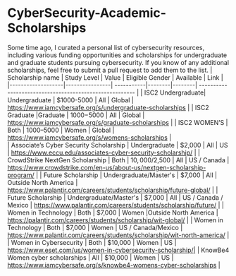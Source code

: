 # CyberSecurity-Academic-Scholarships
 Some time ago, I curated a personal list of cybersecurity resources, including various funding opportunities and scholarships for undergraduate and graduate students pursuing cybersecurity. If you know of any additional scholarships, feel free to submit a pull request to add them to the list.
 | Scholarship name  | Study Level    | Value      | Eligible Gender | Available | Link                                                   | 
 |-------------------|----------------| -----------|--------|--------| -------------------------------------------------------   |
 | ISC2 Undergraduate| Undergraduate  | $1000-5000 |  All   | Global |  https://www.iamcybersafe.org/s/undergraduate-scholarships |
 | ISC2 Graduate   |Graduate | $1000-$5000 | All | Global | https://www.iamcybersafe.org/s/graduate-scholarships |
 | ISC2 WOMEN’S | Both | $1000–$5000 | Women | Global | https://www.iamcybersafe.org/s/womens-scholarships |  
 | Associate’s Cyber Security Scholarship | Undergraduate | $2,000 | All | US   | https://www.eccu.edu/associates-cyber-security-scholarship/ |
 | CrowdStrike NextGen Scholarship | Both |  $10,000/$2,500  | All | US / Canada | https://www.crowdstrike.com/en-us/about-us/nextgen-scholarship-program/ |
 | Future Scholarship | Undergraduate/Master's | $7,000 | All | Outside North America  | https://www.palantir.com/careers/students/scholarship/future-global/ |
 | Future Scholarship | Undergraduate/Master's | $7,000 | All | US / Canada / Mexico  |  https://www.palantir.com/careers/students/scholarship/future/ |
 | Women in Technology | Both | $7,000 | Women |Outside North America | https://palantir.com/careers/students/scholarship/wit-global/ |
 | Women in Technology | Both | $7,000 | Women | US / Canada/Mexico | https://www.palantir.com/careers/students/scholarship/wit-north-america/ |
 | Women in Cybersecurity | Both | $10,000 | Women | US   | https://www.eset.com/us/women-in-cybersecurity-scholarship/|
 | KnowBe4 Women cyber scholarships | All | $10,000 | Women | US   | https://www.iamcybersafe.org/s/knowbe4-womens-cyber-scholarships |
